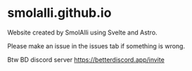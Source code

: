 # smolalli.github.io

Website created by SmolAlli using Svelte and Astro.

Please make an issue in the issues tab if something is wrong.

Btw BD discord server https://betterdiscord.app/invite
